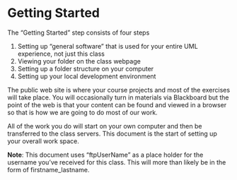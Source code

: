 # Getting Started

The “Getting Started” step consists of four steps

1. Setting up “general software” that is used for your entire UML experience, not just this class
2. Viewing your folder on the class webpage
3. Setting up a folder structure on your computer
4. Setting up your local development environment

The public web site is where your course projects and most of the exercises will take place. You will occasionally turn in materials via Blackboard but the point of the web is that your content can be found and viewed in a browser so that is how we are going to do most of our work.

All of the work you do will start on your own computer and then be transferred to the class servers. This document is the start of setting up your overall work space.

**Note**: This document uses “ftpUserName” as a place holder for the username you’ve received for this class. This will more than likely be in the form of firstname\_lastname.
